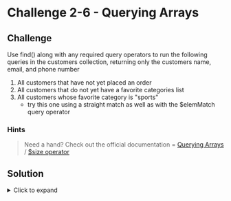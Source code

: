 # Challenge 2-6 - Querying Arrays

## Challenge

Use find() along with any required query operators to run the following queries in the customers collection, returning only the customers name, email, and phone number

1. All customers that have not yet placed an order
1. All customers that do not yet have a favorite categories list
1. All customers whose favorite category is "sports"
   - try this one using a straight match as well as with the $elemMatch query operator

### Hints

> Need a hand? Check out the official documentation = [Querying Arrays](https://www.mongodb.com/docs/manual/tutorial/query-arrays/) / [$size operator](https://www.mongodb.com/docs/manual/reference/operator/query/size/)

## Solution

<details>
  <summary>Click to expand</summary>

```javascript
// No orders placed (size 0)
db.customers.find({ orders: { $size: 0 } }, { _id: 0, name: 1 })

// No favorite categories defined
db.customers.find({ favoriteCategories: { $exists: false } }, { _id: 0, name: 1 })

// Array contains a value, 2 ways
db.customers.find({ favoriteCategories: 'sports' });
db.customers.find({ favoriteCategories: { $elemMatch: { $eq: 'sports' } } }, { _id: 0, name: 1 })
```

### Expected Output

```javascript
```

</details>
